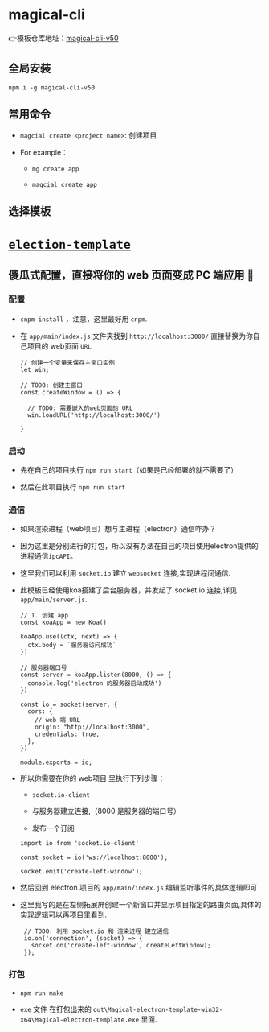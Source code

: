 # magical-cli

👉模板仓库地址：[magical-cli-v50](https://github.com/orgs/Magical-cli-v-1/repositories)

## 全局安装

`npm i -g magical-cli-v50`

## 常用命令

* `magcial create <project name>`: 创建项目
  
* For example： 

  * `mg create app`
  
  * `magcial create app`

## 选择模板
  
# [`election-template`](https://github.com/Magical-cli-v-1/electron-template-v50)

## 傻瓜式配置，直接将你的 web 页面变成 PC 端应用 🤺

### 配置

* `cnpm install` ，注意，这里最好用 `cnpm`.

* 在 `app/main/index.js` 文件夹找到 `http://localhost:3000/` 直接替换为你自己项目的 web页面 `URL`
  ```
  // 创建一个变量来保存主窗口实例
  let win;

  // TODO: 创建主窗口
  const createWindow = () => {

    // TODO: 需要嵌入的web页面的 URL
    win.loadURL('http://localhost:3000/')

  }
  ```

### 启动

* 先在自己的项目执行 `npm run start`（如果是已经部署的就不需要了）

* 然后在此项目执行   `npm run start` 

### 通信

* 如果渲染进程（web项目）想与主进程（electron）通信咋办？

* 因为这里是分别进行的打包，所以没有办法在自己的项目使用electron提供的进程通信`ipcAPI`。

* 这里我们可以利用 `socket.io` 建立 `websocket` 连接,实现进程间通信.

* 此模板已经使用koa搭建了后台服务器，并发起了 socket.io 连接,详见`app/main/server.js`.

  ```
  // 1. 创建 app
  const koaApp = new Koa()

  koaApp.use((ctx, next) => {
    ctx.body = `服务器访问成功`
  })

  // 服务器端口号
  const server = koaApp.listen(8000, () => {
    console.log('electron 的服务器启动成功')
  })

  const io = socket(server, {
    cors: {
      // web 端 URL
      origin: "http://localhost:3000",
      credentials: true,
    },
  })

  module.exports = io;
  ```


* 所以你需要在你的 web项目 里执行下列步骤：
  
    * `socket.io-client`
    
    * 与服务器建立连接,（8000 是服务器的端口号）
    
    * 发布一个订阅
    
    ```
    import io from 'socket.io-client' 
    
    const socket = io('ws://localhost:8000');
    
    socket.emit('create-left-window');
    ```
 * 然后回到 electron 项目的 `app/main/index.js` 编辑监听事件的具体逻辑即可
    
 * 这里我写的是在左侧拓展屏创建一个新窗口并显示项目指定的路由页面,具体的实现逻辑可以再项目里看到.
 
   ```
    // TODO: 利用 socket.io 和 渲染进程 建立通信
    io.on('connection', (socket) => {
      socket.on('create-left-window', createLeftWindow);
    });
   ```

### 打包

* `npm run make`

* `exe` 文件 在打包出来的 `out\Magical-electron-template-win32-x64\Magical-electron-template.exe` 里面.











